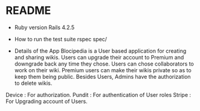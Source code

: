 # README

* Ruby version
Rails 4.2.5

* How to run the test suite
rspec spec/

* Details of the App
Blocipedia is a User based application for creating and sharing wikis. Users can upgrade their account to Premium and downgrade back any time they chose.
Users can chose collaborators to work on their wiki. Premium users can make their wikis private so as to keep them being public.
Besides Users, Admins have the authorization to delete wikis.

Device : For authorization.
Pundit : For authentication of User roles
Stripe : For Upgrading account of Users.
